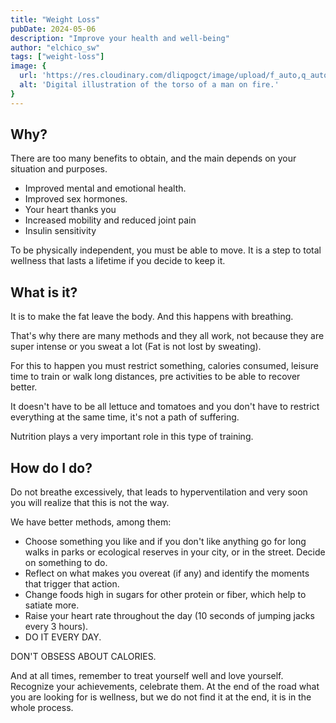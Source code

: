 ```yaml
---
title: "Weight Loss"
pubDate: 2024-05-06
description: "Improve your health and well-being"
author: "elchico_sw"
tags: ["weight-loss"]
image: {
  url: 'https://res.cloudinary.com/dliqpogct/image/upload/f_auto,q_auto/v1/mysite/fatloss',
  alt: 'Digital illustration of the torso of a man on fire.'
}
---
```

## Why?

There are too many benefits to obtain, and the main depends on your situation and purposes.

- Improved mental and emotional health.
- Improved sex hormones.
- Your heart thanks you
- Increased mobility and reduced joint pain
- Insulin sensitivity

To be physically independent, you must be able to move.
It is a step to total wellness that lasts a lifetime if you decide to keep it.

## What is it?

It is to make the fat leave the body.
And this happens with breathing.

That's why there are many methods and they all work, not because they are super intense or you sweat a lot (Fat is not lost by sweating).

For this to happen you must restrict something, calories consumed, leisure time to train or walk long distances, pre activities to be able to recover better.

It doesn't have to be all lettuce and tomatoes and you don't have to restrict everything at the same time, it's not a path of suffering.

Nutrition plays a very important role in this type of training.

## How do I do?

Do not breathe excessively, that leads to hyperventilation and very soon you will realize that this is not the way.

We have better methods, among them:

- Choose something you like and if you don't like anything go for long walks in parks or ecological reserves in your city, or in the street. Decide on something to do.
- Reflect on what makes you overeat (if any) and identify the moments that trigger that action.
- Change foods high in sugars for other protein or fiber, which help to satiate more.
- Raise your heart rate throughout the day (10 seconds of jumping jacks every 3 hours).
- DO IT EVERY DAY.

DON'T OBSESS ABOUT CALORIES.

And at all times, remember to treat yourself well and love yourself. Recognize your achievements, celebrate them. At the end of the road what you are looking for is wellness, but we do not find it at the end, it is in the whole process.